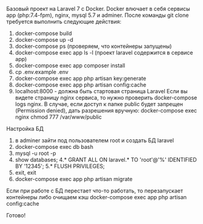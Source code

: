 Базовый проект на Laravel 7 с Docker.
Docker влючает в себя сервисы app (php:7.4-fpm), nginx, mysql 5.7 и adminer.
После команды git clone требуется выполнить следующие действия:
1. docker-compose build
2. docker-compose up -d
3. docker-compose ps  (проверяем, что контейнеры запущены)
4. docker-compose exec app ls -l (проект laravel содержится в сервисе app)
5. docker-compose exec app composer install
6. cp .env.example .env
7. docker-compose exec app php artisan key:generate
8. docker-compose exec app php artisan config:cache
9. localhost:8000 - должна быть стартовая страница Laravel
Если вы видете страницу nginx сервиса, то нужно проверить docker-compose logs nginx.
В случае, если доступ к папке public будет запрещен (Permission denied), дать разрешения вручную:
docker-compose exec nginx chmod 777 /var/www/public

Настройка БД
1. в adminer зайти под пользователем root и создать БД laravel
1. docker-compose exec db bash
2. mysql -u root -p
3. show databases;
4.* GRANT ALL ON laravel.* TO 'root'@'%' IDENTIFIED BY '12345';
5.* FLUSH PRIVILEGES;
6. exit, exit
7. docker-compose exec app php artisan migrate

Если при работе с БД перестает что-то работать, то перезапускает контейнеры либо очищаем кэш
docker-compose exec app php artisan config:cache

Готово! 
